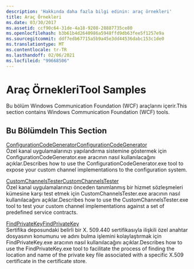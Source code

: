 ```yaml
---
description: 'Hakkında daha fazla bilgi edinin: araç örnekleri'
title: Araç Örnekleri
ms.date: 03/30/2017
ms.assetid: ccf90c64-31de-4a18-9208-28887735ce80
ms.openlocfilehash: b3b61b4d2640986a5948ffd9db63fee5f1257e9a
ms.sourcegitcommit: ddf7edb67715a5b9a45e3dd44536dabc153c1de0
ms.translationtype: MT
ms.contentlocale: tr-TR
ms.lasthandoff: 02/06/2021
ms.locfileid: "99668506"
---
```

# <a name="tool-samples"></a><span data-ttu-id="581bf-103">Araç Örnekleri</span><span class="sxs-lookup"><span data-stu-id="581bf-103">Tool Samples</span></span>

<span data-ttu-id="581bf-104">Bu bölüm Windows Communication Foundation (WCF) araçlarını içerir.</span><span class="sxs-lookup"><span data-stu-id="581bf-104">This section contains Windows Communication Foundation (WCF) tools.</span></span>  
  
## <a name="in-this-section"></a><span data-ttu-id="581bf-105">Bu Bölümde</span><span class="sxs-lookup"><span data-stu-id="581bf-105">In This Section</span></span>  

 [<span data-ttu-id="581bf-106">ConfigurationCodeGenerator</span><span class="sxs-lookup"><span data-stu-id="581bf-106">ConfigurationCodeGenerator</span></span>](configurationcodegenerator.md)  
 <span data-ttu-id="581bf-107">Özel kanal uygulamalarınızı yapılandırma sistemine göstermek için ConfigurationCodeGenerator.exe aracının nasıl kullanılacağını açıklar.</span><span class="sxs-lookup"><span data-stu-id="581bf-107">Describes how to use the ConfigurationCodeGenerator.exe tool to expose your custom channel implementations to the configuration system.</span></span>  
  
 [<span data-ttu-id="581bf-108">CustomChannelsTester</span><span class="sxs-lookup"><span data-stu-id="581bf-108">CustomChannelsTester</span></span>](customchannelstester.md)  
 <span data-ttu-id="581bf-109">Özel kanal uygulamalarınızı önceden tanımlanmış bir hizmet sözleşmeleri kümesine karşı test etmek için CustomChannelsTester.exe aracının nasıl kullanılacağını açıklar.</span><span class="sxs-lookup"><span data-stu-id="581bf-109">Describes how to use the CustomChannelsTester.exe tool to test your custom channel implementations against a set of predefined service contracts.</span></span>  
  
 [<span data-ttu-id="581bf-110">FindPrivateKey</span><span class="sxs-lookup"><span data-stu-id="581bf-110">FindPrivateKey</span></span>](findprivatekey.md)  
 <span data-ttu-id="581bf-111">Sertifika deposundaki belirli bir X. 509.440 sertifikasıyla ilişkili özel anahtar dosyasının konumunu ve adını bulma işlemini kolaylaştırmak için FindPrivateKey.exe aracının nasıl kullanılacağını açıklar.</span><span class="sxs-lookup"><span data-stu-id="581bf-111">Describes how to use the FindPrivateKey.exe tool to facilitate the process of finding the location and name of the private key file associated with a specific X.509 certificate in the certificate store.</span></span>
